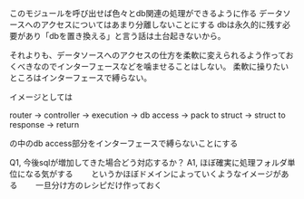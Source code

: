 このモジュールを呼び出せば色々とdb関連の処理ができるように作る
データソースへのアクセスについてはあまり分離しないことにする
dbは永久的に残す必要があり「dbを置き換える」と言う話は土台起きないから。

それよりも、データソースへのアクセスの仕方を柔軟に変えられるよう作っておくべきなのでインターフェースなどを噛ませることはしない。
柔軟に操りたいところはインターフェースで縛らない。

イメージとしては

router
-> controller
-> execution
   -> db access
   -> pack to struct
   -> struct to response
   -> return

の中のdb access部分をインターフェースで縛らないことにする

Q1, 今後sqlが増加してきた場合どう対応するか？
A1, ほぼ確実に処理フォルダ単位になる気がする
　　というかほぼドメインによっていくようなイメージがある
　　一旦分け方のレシピだけ作っておく